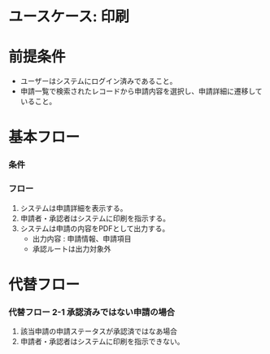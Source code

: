 # ユースケース: 印刷

# 前提条件

- ユーザーはシステムにログイン済みであること。
- 申請一覧で検索されたレコードから申請内容を選択し、申請詳細に遷移していること。

# 基本フロー

### 条件

### フロー

1. システムは申請詳細を表示する。
1. 申請者・承認者はシステムに印刷を指示する。
1. システムは申請の内容をPDFとして出力する。
    - 出力内容 : 申請情報、申請項目
    - 承認ルートは出力対象外

# 代替フロー

### 代替フロー 2-1 承認済みではない申請の場合

1. 該当申請の申請ステータスが承認済ではなあ場合
1. 申請者・承認者はシステムに印刷を指示できない。